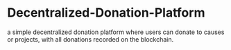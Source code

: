 # Decentralized-Donation-Platform
a simple decentralized donation platform where users can donate to causes or projects, with all donations recorded on the blockchain.
